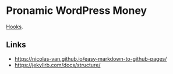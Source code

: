 # Pronamic WordPress Money

[Hooks](./hooks.html).

## Links

- https://nicolas-van.github.io/easy-markdown-to-github-pages/
- https://jekyllrb.com/docs/structure/
